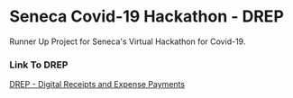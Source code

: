 # Seneca Covid-19 Hackathon - DREP

Runner Up Project for Seneca's Virtual Hackathon for Covid-19.

### Link To DREP
[DREP - Digital Receipts and Expense Payments](https://github.com/nsmseifi/HACKATHON-P6)
